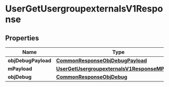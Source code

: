 
# UserGetUsergroupexternalsV1Response

## Properties
Name | Type | Description | Notes
------------ | ------------- | ------------- | -------------
**objDebugPayload** | [**CommonResponseObjDebugPayload**](CommonResponseObjDebugPayload.md) |  | 
**mPayload** | [**UserGetUsergroupexternalsV1ResponseMPayload**](UserGetUsergroupexternalsV1ResponseMPayload.md) |  | 
**objDebug** | [**CommonResponseObjDebug**](CommonResponseObjDebug.md) |  |  [optional]



